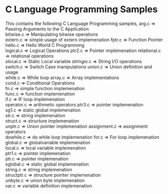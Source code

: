 # C Language Programming Samples

This contains the following C Language Programming samples,
arg.c     	=> Passing Arguments to the C Application    
bitwise.c	=> Manipulating bitwise operations  
extern.c 	=> simple usage of extern implemenation 
fptr.c 		=> Function Pointer   
hello.c		=> Hello World C Programming  
logical.c  	=> Logical Operations 
ptr2.c  	=> Pointer implemenation
relational.c	=> relational operations  
slocal.c 	=> Static Local variable 
stringio.c	=> String I/O operations   
switch.c 	=> Switch Case manipulations 
union.c		=> Union definition and usage  
while.c		=> While loop
array.c		=> Array implementations       
cond.c		=> Conditional Operations     
fn.c		=> simple function implemenation      
func.c 		=> function implemenation   
if.c 		=> IF loop implemenation    
operator.c 	=> arithmetic operators
ptr3.c		=> pointer implemenation  
sg1.c 		=> static global implemenation        
str.c 		=> string implemenation    
struct.c 	=> structure implemenation    
unptr.c		=> Union pointer implemenation
assignment.c	=> assignment operators  
dowhile.c 	=> do while loop implemenation 
for.c		=> For loop implemenation     
global.c	=> globalvariable implemenation  
local.c		=> local variable implemenation  
ptr1.c		=> pointer implemenation      
ptr.c		=> pointer implemenation   
sglobal.c	=> static global implemenation     
string.c	=> string implemenation  
structptr.c	=> structure pointer implemenation  
unbyte.c	=> union byte implemenation  
var.c		=> variable definition implemenation